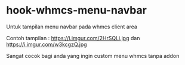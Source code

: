 # hook-whmcs-menu-navbar
Untuk tampilan menu navbar pada whmcs client area

Contoh tampilan : https://i.imgur.com/2HrSQLi.jpg  dan  https://i.imgur.com/w3kcgzQ.jpg

Sangat cocok bagi anda yang ingin custom menu whmcs tanpa addon
